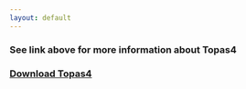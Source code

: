 ```yaml
---
layout: default
---
```


### See link above for more information about Topas4


### [Download Topas4](https://www.dropbox.com/s/54ccgxua9gch6mt/WinTopas4-setup.exe?dl=1)




